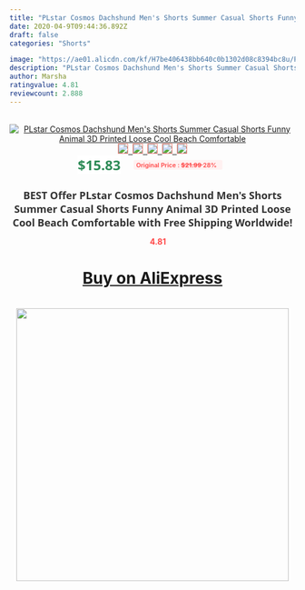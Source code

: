 ```yaml
---
title: "PLstar Cosmos Dachshund Men's Shorts Summer Casual Shorts Funny Animal 3D Printed Loose Cool Beach Comfortable"
date: 2020-04-9T09:44:36.892Z
draft: false
categories: "Shorts"

image: "https://ae01.alicdn.com/kf/H7be406438bb640c0b1302d08c8394bc8u/PLstar-Cosmos-Dachshund-Men-s-Shorts-Summer-Casual-Shorts-Funny-Animal-3D-Printed-Loose-Cool-Beach.jpg"
description: "PLstar Cosmos Dachshund Men's Shorts Summer Casual Shorts Funny Animal 3D Printed Loose Cool Beach Comfortable"
author: Marsha
ratingvalue: 4.81
reviewcount: 2.888
---
```

<br>
<div style="text-align: center;">
<a href="https://s.click.aliexpress.com/e/_AABblL" target="_blank" rel="nofollow noopener noreferrer"><img alt="PLstar Cosmos Dachshund Men's Shorts Summer Casual Shorts Funny Animal 3D Printed Loose Cool Beach Comfortable" class="magnifier-image" src="https://ae01.alicdn.com/kf/H7be406438bb640c0b1302d08c8394bc8u/PLstar-Cosmos-Dachshund-Men-s-Shorts-Summer-Casual-Shorts-Funny-Animal-3D-Printed-Loose-Cool-Beach.jpg_640x640.jpg">
<br>
<img style="border:1px solid salmon" src="https://ae01.alicdn.com/kf/H7be406438bb640c0b1302d08c8394bc8u/PLstar-Cosmos-Dachshund-Men-s-Shorts-Summer-Casual-Shorts-Funny-Animal-3D-Printed-Loose-Cool-Beach.jpg_120x120.jpg">&nbsp;&nbsp;<img style="border:1px solid salmon" src="https://ae01.alicdn.com/kf/He8bb0c4ef171494b981d885208c196ccp/PLstar-Cosmos-Dachshund-Men-s-Shorts-Summer-Casual-Shorts-Funny-Animal-3D-Printed-Loose-Cool-Beach.jpg_120x120.jpg">&nbsp;&nbsp;<img style="border:1px solid salmon" src="https://ae01.alicdn.com/kf/He49d821475274efbb8cffc1af0126265k/PLstar-Cosmos-Dachshund-Men-s-Shorts-Summer-Casual-Shorts-Funny-Animal-3D-Printed-Loose-Cool-Beach.jpg_120x120.jpg">&nbsp;&nbsp;<img style="border:1px solid salmon" src="https://ae01.alicdn.com/kf/Hd4a6e0f8c86440b68697a465a97fea6dm/PLstar-Cosmos-Dachshund-Men-s-Shorts-Summer-Casual-Shorts-Funny-Animal-3D-Printed-Loose-Cool-Beach.jpg_120x120.jpg">&nbsp;&nbsp;<img style="border:1px solid salmon" src="https://ae01.alicdn.com/kf/Hbc6c1939017d40278198ed762e462d58d/PLstar-Cosmos-Dachshund-Men-s-Shorts-Summer-Casual-Shorts-Funny-Animal-3D-Printed-Loose-Cool-Beach.jpg_120x120.jpg"></a></div><br0>
<div style="text-align: center;"><span style="background-color: white; border: 0px; box-sizing: border-box; color: seagreen; display: inline-block; font-family: &quot;open sans&quot; , &quot;arial&quot; , &quot;helvetica&quot; , sans-serif , &quot;heiti&quot;; font-size: 24px; font-stretch: inherit; font-weight: 700; line-height: inherit; margin: 0px 10px 0px 0px; padding: 0px; vertical-align: middle;">$15.83 </span>
<span style="background: rgb(255 , 241 , 241); border-radius: 3px; border: 0px; box-sizing: border-box; color: #ff4747; display: inline-block; font-family: inherit; font-size: 12px; font-stretch: inherit; font-style: inherit; font-variant: inherit; font-weight: 600; line-height: inherit; margin: 0px; padding: 2px 5px; transform: scale(0.9); vertical-align: middle;">Original Price : <b style="text-decoration: line-through;">$21.99 </b> 28%&nbsp;&nbsp;</span></div>
<h1 style="color: #333333; display: inline-block; font-family: &quot;open sans&quot; , &quot;arial&quot; , &quot;helvetica&quot; , sans-serif , &quot;heiti&quot;; font-size: 18px; font-stretch: inherit; font-weight: 700; text-align: center;">BEST Offer PLstar Cosmos Dachshund Men's Shorts Summer Casual Shorts Funny Animal 3D Printed Loose Cool Beach Comfortable with Free Shipping Worldwide!</h1>
<div style="color: #ff4747; text-align: center;">
<img src="https://4.bp.blogspot.com/-M0ZcTcb-5uY/XleCXlxnR4I/AAAAAAAAAEc/OrjgMkXV1oMQFaCRZj5HQwOCBcu3w1FegCPcBGAYYCw/s1600/star.png" style="height: 15px;">&nbsp;<b>4.81</b></div>
<div class="button_cont" align="center"><a class="buynow_a" href="https://s.click.aliexpress.com/e/_AABblL" target="_blank" rel="nofollow noopener noreferrer"><H1>Buy on AliExpress</H1></a></div><br>
<div class="separator" style="clear: both; text-align: center;">
<img src="https://lh3.googleusercontent.com/-pTy5HemUv9M/XlePHvY0dAI/AAAAAAAAAE4/0nX5iRUoIWY8eMW9Dpxeirr157OZliDIgCLcBGAsYHQ/s1600/badge.gif" width="480">
</div>

